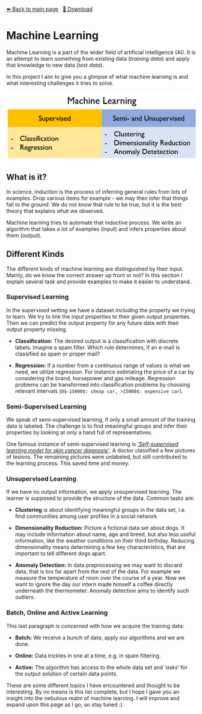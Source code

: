 [⬅️ Back to main page](https://github.com/JonasKoenig/CodeOnMyMind) &nbsp;
[💾 Download](https://minhaskamal.github.io/DownGit/#/home?url=https:%2F%2Fgithub.com%2FJonasKoenig%2FCodeOnMyMind%2Ftree%2Fmaster%2Fprojects%2Fmachine-learning)

# Machine Learning

Machine Learning is a part of the wider field of artificial intelligence (AI). It is an attempt to learn something from existing data (_training data_) and apply that knowledge to new data (_test data_).

In this project I aim to give you a glimpse of what machine learning is and what interesting challenges it tries to solve.

![Different kinds of machine learning](kinds.png)

## What is it?

In science, _induction_ is the process of inferring general rules from lots of examples. Drop various items for example - we may then infer that things fall to the ground. We do not know that rule to be true, but it is the best theory that explains what we observed.

Machine learning tries to automate that inductive process. We write an algorithm that takes a lot of examples (input) and infers properties about them (output).

## Different Kinds

The different kinds of machine learning are distinguished by their input. Mainly, do we know the correct answer up front or not? In this section I explain several task and provide examples to make it easier to understand.

### Supervised Learning

In the supervised setting we have a dataset _including_ the property we trying to learn. We try to link the input properties to their given output properties. Then we can predict the output property for any future data with their output property missing.

- __Classification:__ The desired output is a classification with discrete labels. Imagine a spam filter. Which rule determines, if an e-mail is classified as spam or proper mail?

- __Regression:__ If a number from a continuous range of values is what we need, we utilize regression. For instance estimating the price of a car by considering the brand, horsepower and gas mileage. Regression problems can be transformed into classification problems by choosing relevant intervals (`0$-15000$: cheap car, >15000$: expensive car`).

### Semi-Supervised Learning

We speak of semi-supervised learning, if only a small amount of the training data is labeled. The challenge is to find meaningful groups and infer their properties by looking at only a hand full of representatives.

One famous instance of semi-supervised learning is [_'Self-supervised learning model for skin cancer diagnosis'_](http://khairulanam.com/id/wp-content/uploads/2016/05/url_NER2015_An_Am.pdf). A doctor classified a few pictures of lesions. The remaining pictures were unlabeled, but still contributed to the learning process. This saved time and money.


### Unsupervised Learning

If we have no output information, we apply unsupervised learning. The learner is supposed to provide the structure of the data. Common tasks are:

- __Clustering__ is about identifying meaningful groups in the data set, i.e. find communities among user profiles in a social network.

- __Dimensionality Reduction:__ Picture a fictional data set about dogs. It may include information about name, age and breed, but also less useful information, like the weather conditions on their third birthday. Reducing dimensionality means determining a few key characteristics, that are important to tell different dogs apart.

- __Anomaly Detection:__ In data preprocessing we may want to discard data, that is too far apart from the rest of the data. For example we measure the temperature of room over the course of a year. Now we want to ignore the day our intern made himself a coffee directly underneath the thermometer. Anomaly detection aims to identify such outliers.


### Batch, Online and Active Learning

This last paragraph is concerned with how we acquire the training data:

- __Batch:__ We receive a bunch of data, apply our algorithms and we are done.

- __Online:__ Data trickles in one at a time, e.g. in spam filtering.

- __Active:__ The algorithm has access to the whole data set and _'asks'_ for the output solution of certain data points.

These are some different topics I have encountered and thought to be interesting. By no means is this list complete, but I hope I gave you an insight into the nebulous realm of machine learning. I will improve and expand upon this page as I go, so stay tuned :)
